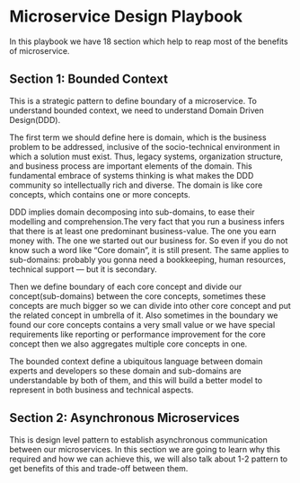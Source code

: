 # Microservice Design Playbook

In this playbook we have 18 section which help to reap most of the benefits of microservice.

## Section 1: Bounded Context

This is a strategic pattern to define boundary of a microservice. To understand bounded context, we need to
understand Domain Driven Design(DDD). 


The first term we should define here is domain, which is the business problem to be addressed, inclusive 
of the socio-technical environment in which a solution must exist. Thus, legacy systems, organization structure,
and business process are important elements of the domain. This fundamental embrace of systems thinking is what
makes the DDD community so intellectually rich and diverse. The domain is like core concepts, which contains
one or more concepts.

DDD implies domain decomposing into sub-domains, to ease their modelling and comprehension.The very fact that 
you run a business infers that there is at least one predominant business-value. The one you earn money with.
The one we started out our business for. So even if you do not know such a word like “Core domain”, it is still 
present. The same applies to sub-domains: probably you gonna need a bookkeeping, human resources, technical 
support — but it is secondary.

Then we define boundary of each core concept and divide our concept(sub-domains) between the core concepts, 
sometimes these concepts are much bigger so we can divide into other core concept and put the related concept in 
umbrella of it. Also sometimes in the boundary we found our core concepts contains a very small value or 
we have special requirements like reporting or performance improvement for the core concept then we also
aggregates multiple core concepts in one. 

The bounded context define a ubiquitous language between domain experts and developers so these domain and 
sub-domains are understandable by both of them, and this will build a better model to represent in both 
business and technical aspects.


## Section 2: Asynchronous Microservices

This is design level pattern to establish asynchronous communication between our microservices. In this section
we are going to learn why this required and how we can achieve this, we will also talk about 1-2 pattern to get
benefits of this and trade-off between them.

